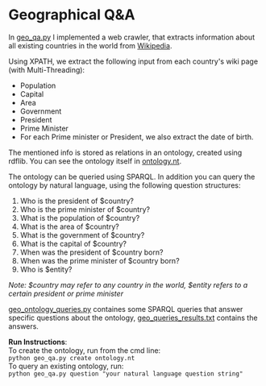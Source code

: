 # Geographical Q&A

In [geo_qa.py](https://github.com/guryaniv/geo-q-a/blob/master/geo_qa.py) I implemented a web crawler, that extracts information about all existing countries in the world from [Wikipedia](https://en.wikipedia.org/wiki/List_of_countries_by_population_(United_Nations)).

Using XPATH, we extract the following input from each country's wiki page (with Multi-Threading):
* Population
* Capital
* Area
* Government 
* President
* Prime Minister
* For each Prime minister or President, we also extract the date of birth.

The mentioned info is stored as relations in an ontology, created using rdflib.
You can see the ontology itself in [ontology.nt](https://github.com/guryaniv/geo-q-a/blob/master/ontology.nt).

The ontology can be queried using SPARQL.
In addition you can query the ontology by natural language, using the following question structures:
1. Who is the president of $country?
2. Who is the prime minister of $country?
3. What is the population of $country?
4. What is the area of $country?
5. What is the government of $country?
6. What is the capital of $country?
7. When was the president of $country born?
8. When was the prime minister of $country born?
9. Who is $entity?

<em>Note: $country may refer to any country in the world, $entity refers to a certain president or prime minister</em>

[geo_ontology_queries.py](https://github.com/guryaniv/geo-q-a/blob/master/geo_ontology_queries.py) containes some SPARQL queries that answer specific questions about the ontology, [geo_queries_results.txt](https://github.com/guryaniv/geo-q-a/blob/master/geo_queries_results.txt) contains the answers.

**Run Instructions**:<br>
To create the ontology, run from the cmd line:<br>
```python geo_qa.py create ontology.nt```<br>
To query an existing ontology, run:<br>
```python geo_qa.py question "your natural language question string"``` 
